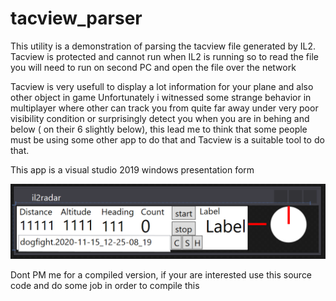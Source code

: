 # tacview_parser

This utility is a demonstration of parsing the tacview file generated by IL2. 
Tacview is protected and cannot run when IL2 is running so to read the file you will need to run on second PC and open the file over the network

Tacview is very usefull to display a lot information for your plane and also other object in game 
Unfortunately i witnessed some strange behavior in multiplayer where other can track you from quite far away under very poor visibility condition or surprisingly detect you when you are in behing and below ( on their 6 slightly below), this lead me to think that some people must be using some other app to do that and Tacview is a suitable tool to do that.

This app is a visual studio 2019 windows presentation form

![alt text](https://github.com/asietech/tacview_parser/blob/main/il21.png)

Dont PM me for a compiled version, if your are interested use this source code and do some job in order to compile this

